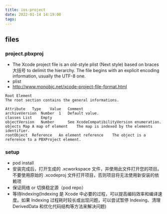 ```yaml
---
title: ios-project
date: 2022-01-14 14:19:00
tags:
---
```

## files

### project.pbxproj
- The Xcode project file is an old-style plist (Next style) based on braces大括号 to delimit the hierarchy. The file begins with an explicit encoding information, usually the UTF-8 one. 
- plist
- http://www.monobjc.net/xcode-project-file-format.html
```
Root Element
The root section contains the general informations.

Attribute	Type	Value	Comment
archiveVersion	Number	1	Default value.
classes	List	Empty	
objectVersion	Number		See XcodeCompatibilityVersion enumeration.
objects	Map	A map of element	The map is indexed by the elements identifier.
rootObject	Reference	An element reference	The object is a reference to a PBXProject element.
```

### setup
- pod install
- 安装完成后，打开生成的 .xcworkspace 文件，并使用此文件打开您的项目。不要使用原始的 .xcodeproj 文件打开项目，否则项目将无法使用新安装的依赖项
- 保证网络 or 切换稳定源（pod repo）
- 等待Indexing(Indexing 是 Xcode 中必要的过程，可以提高编码效率和编译速度。如果 Indexing 过程耗时较长或出现问题，可以尝试暂停 Indexing、清理 DerivedData 和优化代码结构等方法来解决问题)